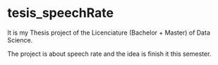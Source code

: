 # tesis_speechRate
It is my Thesis project of the Licenciature (Bachelor + Master) of Data Science.

The project is about speech rate and the idea is finish it this semester.
